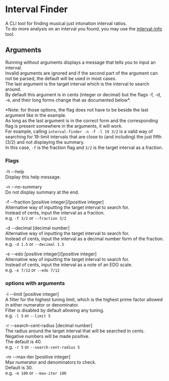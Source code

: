 # Interval Finder
A CLI tool for finding musical just intonation interval ratios.  
To do more analysis on an interval you found, you may use the [interval-info](https://github.com/Artour64/interval-info) tool.  

## Arguments
Running without arguments displays a message that tells you to input an interval.  
Invalid arguments are ignored and if the second part of the argument can not be parsed, the default will be used in most cases.  
The last argument is the target interval which is the interval to search around.  
By default this argument is in cents (integer or decimal) but the flags -f, -d, -e, and their long forms change that as documented below*.  

*Note: for those options, the flag does not have to be beside the last argument like in the example.  
As long as the last argument is in the correct form and the corresponding flag is present somewhere in the arguments, it will work.  
For example, calling `interval-finder -n -f -l 19 3/2` is a valid way of searching for 19-limit intervals that are close to (and including) the just fifth (3/2) and not displaying the summary.  
In this case, `-f` is the fraction flag and `3/2` is the target interval as a fraction.  

### Flags
-h --help  
 Display this help message.  

-n --no-summary  
 Do not display summary at the end.  
 
 -f --fraction \[positive integer\]/\[positive integer\]  
 Alternative way of inputting the target interval to search for.  
 Instead of cents, input the interval as a fraction.  
 e.g. `-f 3/2` or `--fraction 3/2`  
 
 -d --decimal \[decimal number\]  
 Alternative way of inputting the target interval to search for.  
 Instead of cents, input the interval as a decimal number form of the fraction.  
 e.g. `-d 1.5` or `--decimal 1.5`  
 
 -e --edo \[positive integer\]/\[positive integer\]  
 Alternative way of inputting the target interval to search for.  
 Instead of cents, input the interval as a note of an EDO scale.  
 e.g. `-e 7/12` or `--edo 7/12`  

### options with arguments
 -l --limit \[positive integer\]  
 A filter for the highest tuning limit, which is the highest prime factor allowed in either numerator or denominator.  
 Filter is disabled by default allowing any tuning.  
 e.g. `-l 5` or `--limit 5`  

 -r --search-cent-radius \[decimal number\]  
 The radius around the target interval that will be searched in cents.  
 Negative numbers will be made positive.  
 The default is 40.  
 e.g. `-r 5` or `--search-cent-radius 5`  

-m --max-iter \[positive integer\]  
 Max numerator and denominators to check.  
 Default is 30.  
 e.g. `-m 100` or `--max-iter 100`  
